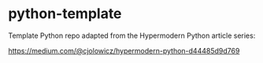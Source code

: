 # python-template

Template Python repo adapted from the Hypermodern Python article series:

https://medium.com/@cjolowicz/hypermodern-python-d44485d9d769
